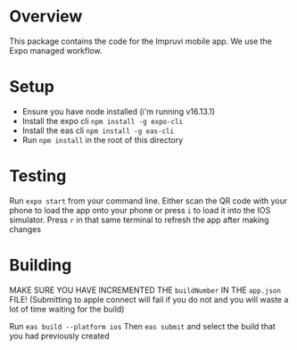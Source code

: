 # Overview
This package contains the code for the Impruvi mobile app.
We use the Expo managed workflow.

# Setup
- Ensure you have node installed (i'm running v16.13.1)
- Install the expo cli `npm install -g expo-cli`
- Install the eas cli `npm install -g eas-cli`
- Run `npm install` in the root of this directory

# Testing
Run `expo start` from your command line. Either scan the QR
code with your phone to load the app onto your phone or press `i`
to load it into the IOS simulator.
Press `r` in that same terminal to refresh the app after making changes

# Building
MAKE SURE YOU HAVE INCREMENTED THE `buildNumber` IN THE `app.json` FILE!
(Submitting to apple connect will fail if you do not and you will waste a lot of time waiting for the build)

Run `eas build --platform ios`
Then `eas submit` and select the build that you had previously created